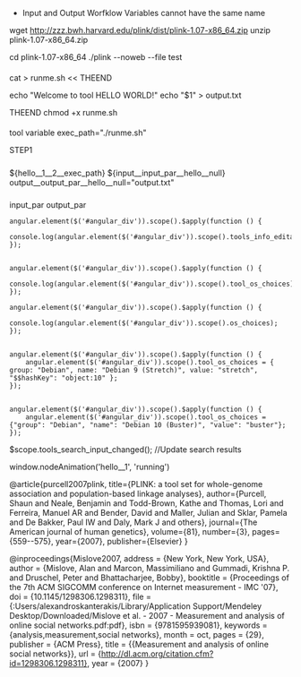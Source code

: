 
* Input and Output Worfklow Variables cannot have the same name 

wget http://zzz.bwh.harvard.edu/plink/dist/plink-1.07-x86_64.zip 
unzip plink-1.07-x86_64.zip

cd plink-1.07-x86_64
./plink --noweb --file test


####
cat > runme.sh << THEEND

echo "Welcome to tool HELLO WORLD!"
echo "\$1" > output.txt

THEEND
chmod +x runme.sh 

####

tool variable
exec_path="./runme.sh"

STEP1

#####
${hello__1__2__exec_path} ${input__input_par__hello__null}
output__output_par__hello__null="output.txt"

#####

input_par
output_par

```
angular.element($('#angular_div')).scope().$apply(function () {
	console.log(angular.element($('#angular_div')).scope().tools_info_editable);
});


angular.element($('#angular_div')).scope().$apply(function () {
    console.log(angular.element($('#angular_div')).scope().tool_os_choices);
});

angular.element($('#angular_div')).scope().$apply(function () {
    console.log(angular.element($('#angular_div')).scope().os_choices);
});


angular.element($('#angular_div')).scope().$apply(function () {
	angular.element($('#angular_div')).scope().tool_os_choices = { group: "Debian", name: "Debian 9 (Stretch)", value: "stretch", "$$hashKey": "object:10" };
});


angular.element($('#angular_div')).scope().$apply(function () {
	angular.element($('#angular_div')).scope().tool_os_choices = {"group": "Debian", "name": "Debian 10 (Buster)", "value": "buster"};
});

```

$scope.tools_search_input_changed(); //Update search results

window.nodeAnimation('hello__1', 'running')


@article{purcell2007plink,
  title={PLINK: a tool set for whole-genome association and population-based linkage analyses},
  author={Purcell, Shaun and Neale, Benjamin and Todd-Brown, Kathe and Thomas, Lori and Ferreira, Manuel AR and Bender, David and Maller, Julian and Sklar, Pamela and De Bakker, Paul IW and Daly, Mark J and others},
  journal={The American journal of human genetics},
  volume={81},
  number={3},
  pages={559--575},
  year={2007},
  publisher={Elsevier}
}

@inproceedings{Mislove2007, address = {New York, New York, USA}, author = {Mislove, Alan and Marcon, Massimiliano and Gummadi, Krishna P. and Druschel, Peter and Bhattacharjee, Bobby}, booktitle = {Proceedings of the 7th ACM SIGCOMM conference on Internet measurement - IMC '07}, doi = {10.1145/1298306.1298311}, file = {:Users/alexandroskanterakis/Library/Application Support/Mendeley Desktop/Downloaded/Mislove et al. - 2007 - Measurement and analysis of online social networks.pdf:pdf}, isbn = {9781595939081}, keywords = {analysis,measurement,social networks}, month = oct, pages = {29}, publisher = {ACM Press}, title = {{Measurement and analysis of online social networks}}, url = {http://dl.acm.org/citation.cfm?id=1298306.1298311}, year = {2007} }

<div class="faster" id="userDataDiv" style="display: none;">
	<ul id="userDataAccordion" class="collapsible expandable popout faster">
	    <!-- --------------------------------------------------------------------------------------- -->
	    <!-- ------------------------------------ General ------------------------------------------ -->
	    <!-- --------------------------------------------------------------------------------------- -->
		<li id="usersDataGeneral">
	        <div class="collapsible-header">
	            <i class="material-icons arrow">keyboard_arrow_right</i>
	            <i class="material-icons">info</i>
	            General
	        </div>
	        <div class="collapsible-body">
	            <form class="col s12">
	                <div class="row">
	                    <div class="input-field col s12 m4 grid-s12-m4-l4">
	                        <input id="generalName" type="text" class="validate">
	                        <label for="generalName">Name</label>
	                    </div>
	                </div>
	            </form>
	        </div>
	    </li>
	</ul>
</div>



<div class="faster" id="QARightPanel" style="display: none;">
    <div class="left-align" style="margin-left: 10px; margin-right: 15px;">
        <ul id="QARightPanelAccordion" class="collapsible expandable popout faster">
            <!-- --------------------------------------------------------------------------------------- -->
            <!-- ------------------------------------ General ------------------------------------------ -->
            <!-- --------------------------------------------------------------------------------------- -->
            <li id="QAGeneral">
                <div class="collapsible-header">
                    <i class="material-icons arrow">keyboard_arrow_right</i>
                    <i class="material-icons">info</i>
                    General
                </div>
                <div class="collapsible-body">
                    <div class="row">
                        <form class="col s12">
                            <div class="input-field">
                                <input id="qwerty" type="text" class="validate">
                            </div>
                        </form>
                    </div>
                </div>
            </li>
        </ul>
    </div>
</div>



